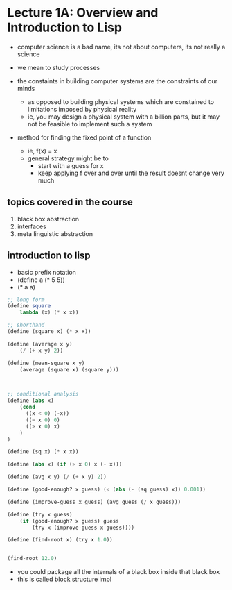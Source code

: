 # Lecture 1A: Overview and Introduction to Lisp

- computer science is a bad name, its not about computers, its not really a science
- we mean to study processes
- the constaints in building computer systems are the constraints of our minds
  - as opposed to building physical systems which are constained to limitations imposed by physical reality
  - ie, you may design a physical system with a billion parts, but it may not be feasible to implement such a system

- method for finding the fixed point of a function
  - ie, f(x) = x
  - general strategy might be to
    - start with a guess for x
    - keep applying f over and over until the result doesnt change very much

## topics covered in the course

1. black box abstraction
2. interfaces
3. meta linguistic abstraction

## introduction to lisp

- basic prefix notation
- (define a (* 5 5))
- (* a a)

```scheme
;; long form
(define square
    lambda (x) (* x x))

;; shorthand
(define (square x) (* x x))

(define (average x y)
    (/ (+ x y) 2))

(define (mean-square x y)
    (average (square x) (square y)))



;; conditional analysis
(define (abs x)
    (cond
      ((x < 0) (-x))
      ((= x 0) 0)
      ((> x 0) x)
    )
)
```

```scheme
(define (sq x) (* x x))

(define (abs x) (if (> x 0) x (- x)))

(define (avg x y) (/ (+ x y) 2))

(define (good-enough? x guess) (< (abs (- (sq guess) x)) 0.001))

(define (improve-guess x guess) (avg guess (/ x guess)))

(define (try x guess)
    (if (good-enough? x guess) guess
        (try x (improve-guess x guess))))

(define (find-root x) (try x 1.0))


(find-root 12.0)
```

- you could package all the internals of a black box inside that black box
- this is called block structure impl
